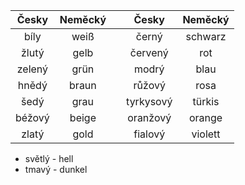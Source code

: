 | Česky     | Neměcký   || Česky     | Neměcký   |
|:---:      |:---:      |-| :---:      |:---:      |
| bíly      | weiß      || černý     | schwarz   |
| žlutý     | gelb      || červený   | rot       |
| zelený    | grün      || modrý     | blau      |
| hnědý     | braun     || růžový    | rosa      |
| šedý      | grau      || tyrkysový | türkis    |
| béžový    | beige     || oranžový  | orange    |
| zlatý     | gold      || fialový   | violett   |


- světlý - hell
- tmavý - dunkel